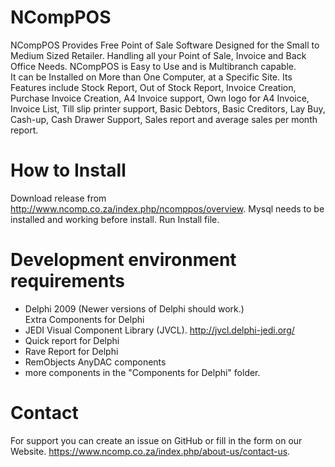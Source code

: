 # NCompPOS
NCompPOS Provides Free Point of Sale Software Designed for the Small to Medium Sized Retailer. 
Handling all your Point of Sale, Invoice and Back Office Needs. NCompPOS is Easy to Use and is Multibranch capable.  
It can be Installed on More than One Computer, at a Specific Site. 
Its Features include Stock Report, Out of Stock Report, Invoice Creation, Purchase Invoice Creation, A4 Invoice support, Own logo for A4 Invoice, Invoice List, Till slip printer support, Basic Debtors, Basic Creditors, Lay Buy, Cash-up, Cash Drawer Support, Sales report and average sales per month report.

# How to Install
Download release from http://www.ncomp.co.za/index.php/ncomppos/overview.
Mysql needs to be installed and working before install.
Run Install file.

# Development environment requirements
- Delphi 2009 (Newer versions of Delphi should work.) </br>
Extra Components for Delphi
- JEDI Visual Component Library (JVCL). http://jvcl.delphi-jedi.org/
- Quick report for Delphi
- Rave Report for Delphi
- RemObjects AnyDAC components
- more components in the "Components for Delphi" folder.

# Contact
For support you can create an issue on GitHub or fill in the form on our Website.
https://www.ncomp.co.za/index.php/about-us/contact-us.
